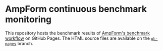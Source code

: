 # AmpForm continuous benchmark monitoring

This repository hosts the benchmark results of [AmpForm's benchmark workflow](https://github.com/ComPWA/ampform/actions/workflows/benchmark.yml) on GitHub Pages. The HTML source files are available on the [`gh-pages`](https://github.com/ComPWA/ampform-benchmark-results/tree/gh-pages) branch.
